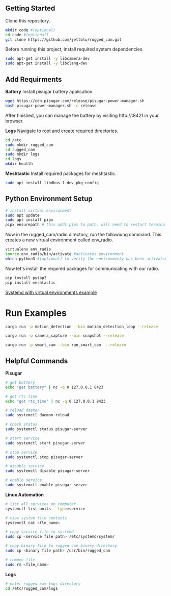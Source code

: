 ## Getting Started

Clone this repository.
```bash
mkdir code #(optional)
cd code #(optional)
git clone https://github.com/jettblu/rugged_cam.git
```

Before running this project, install required system dependencies. 
```bash
sudo apt-get install -y libcamera-dev
sudo apt-get install -y libclang-dev
```

## Add Requirments 

**Battery**
Install pisugar battery application.
```bash
wget https://cdn.pisugar.com/release/pisugar-power-manager.sh
bash pisugar-power-manager.sh -c release
```
After finished, you can manage the battery by visiting http://<your raspberry ip>:8421 in your browser.

**Logs**
Navigate to root and create required directories.
```bash
cd /etc
sudo mkdir rugged_cam
cd rugged_cam
sudo mkdir logs
cd logs
mkdir health
```

**Meshtastic**
Install required packages for meshtastic.

```bash
sudo apt install libdbus-1-dev pkg-config
```


## Python Environment Setup

```bash
# install virtual environment
sudo apt update
sudo apt install pipx
pipx ensurepath # this adds pipx to path. will need to restart terminal for path changes to take effect.
```

Now in the rugged_cam/radio directory, run the followiung command. This creates a new virtual environment called env_radio.

```bash
virtualenv env_radio
source env_radio/bin/activate #activates environment
which python3 #(optional) to verify the environmenty has been activated
```

Now let's install the required packages for communicating with our radio.

```bash
pip install pytap2
pip install meshtastic
```

[Systemd with virtual environments example](https://gist.github.com/dunkelstern/5bfe7414fc0b7e8a9f6e1c4c78fd2543)


# Run Examples

```bash
cargo run -p motion_detection --bin motion_detection_loop --release
```

```bash
cargo run -p camera_capture --bin snapshot --release
```

```bash
cargo run -p smart_cam --bin run_smart_cam  --release
```


## Helpful Commands

**Pisugar**
```bash
# get battery
echo "get battery" | nc -q 0 127.0.0.1 8423

# get rtc time
echo "get rtc_time" | nc -q 0 127.0.0.1 8423

# reload daemon
sudo systemctl daemon-reload

# check status
sudo systemctl status pisugar-server

# start service
sudo systemctl start pisugar-server

# stop service
sudo systemctl stop pisugar-server

# disable service
sudo systemctl disable pisugar-server

# enable service
sudo systemctl enable pisugar-server
```

**Linux Automation**
```bash
# list all services on computer
systemctl list-units --type=service

# view system file contents 
systemctl cat <fle_name>

# copy service file to systemd
sudo cp <service file path> /etc/systemd/system/

# copy binary file to rugged cam binary directory
sudo cp <binary file path> /usr/bin/rugged_cam

# remove file
sudo rm <file_name>
```

**Logs**
```bash
# enter rugged cam logs directory
cd /etc/rugged_cam/logs
```


